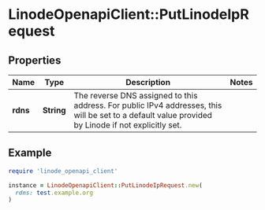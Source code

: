 # LinodeOpenapiClient::PutLinodeIpRequest

## Properties

| Name | Type | Description | Notes |
| ---- | ---- | ----------- | ----- |
| **rdns** | **String** | The reverse DNS assigned to this address. For public IPv4 addresses, this will be set to a default value provided by Linode if not explicitly set. |  |

## Example

```ruby
require 'linode_openapi_client'

instance = LinodeOpenapiClient::PutLinodeIpRequest.new(
  rdns: test.example.org
)
```

